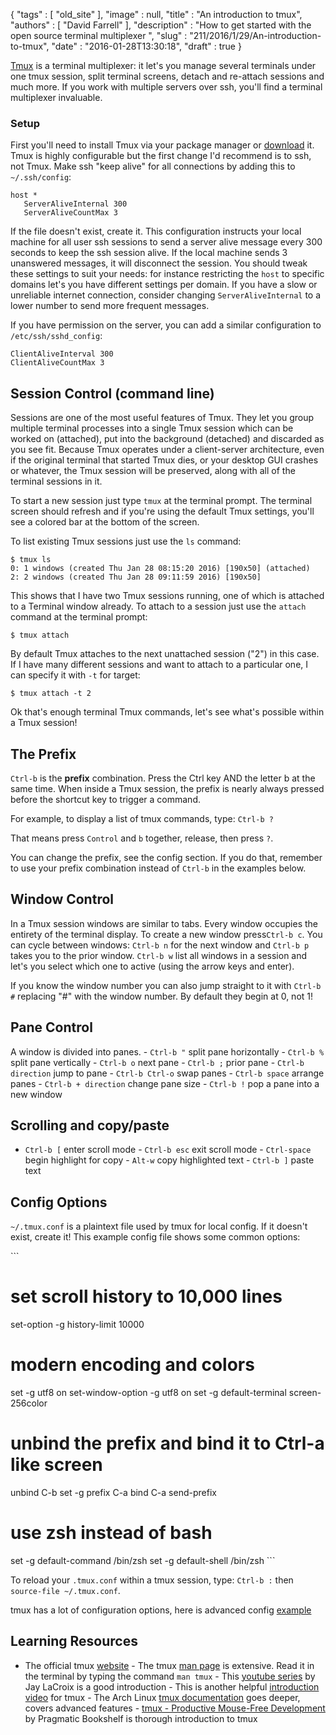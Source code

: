 {
   "tags" : [
      "old_site"
   ],
   "image" : null,
   "title" : "An introduction to tmux",
   "authors" : [
      "David Farrell"
   ],
   "description" : "How to get started with the open source terminal multiplexer ",
   "slug" : "211/2016/1/29/An-introduction-to-tmux",
   "date" : "2016-01-28T13:30:18",
   "draft" : true
}

[Tmux](https://tmux.github.io/) is a terminal multiplexer: it let's you manage several terminals under one tmux session, split terminal screens, detach and re-attach sessions and much more. If you work with multiple servers over ssh, you'll find a terminal multiplexer invaluable.

### Setup

First you'll need to install Tmux via your package manager or [download](https://tmux.github.io/) it. Tmux is highly configurable but the first change I'd recommend is to ssh, not Tmux. Make ssh "keep alive" for all connections by adding this to `~/.ssh/config`:

    host *
       ServerAliveInternal 300
       ServerAliveCountMax 3

If the file doesn't exist, create it. This configuration instructs your local machine for all user ssh sessions to send a server alive message every 300 seconds to keep the ssh session alive. If the local machine sends 3 unanswered messages, it will disconnect the session. You should tweak these settings to suit your needs: for instance restricting the `host` to specific domains let's you have different settings per domain. If you have a slow or unreliable internet connection, consider changing `ServerAliveInternal` to a lower number to send more frequent messages.

If you have permission on the server, you can add a similar configuration to `/etc/ssh/sshd_config`:

    ClientAliveInterval 300
    ClientAliveCountMax 3

Session Control (command line)
------------------------------

Sessions are one of the most useful features of Tmux. They let you group multiple terminal processes into a single Tmux session which can be worked on (attached), put into the background (detached) and discarded as you see fit. Because Tmux operates under a client-server architecture, even if the original terminal that started Tmux dies, or your desktop GUI crashes or whatever, the Tmux session will be preserved, along with all of the terminal sessions in it.

To start a new session just type `tmux` at the terminal prompt. The terminal screen should refresh and if you're using the default Tmux settings, you'll see a colored bar at the bottom of the screen.

To list existing Tmux sessions just use the `ls` command:

``` prettyprint
$ tmux ls
0: 1 windows (created Thu Jan 28 08:15:20 2016) [190x50] (attached)
2: 2 windows (created Thu Jan 28 09:11:59 2016) [190x50]
```

This shows that I have two Tmux sessions running, one of which is attached to a Terminal window already. To attach to a session just use the `attach` command at the terminal prompt:

``` prettyprint
$ tmux attach
```

By default Tmux attaches to the next unattached session ("2") in this case. If I have many different sessions and want to attach to a particular one, I can specify it with `-t` for target:

``` prettyprint
$ tmux attach -t 2
```

Ok that's enough terminal Tmux commands, let's see what's possible within a Tmux session!

The Prefix
----------

`Ctrl-b` is the **prefix** combination. Press the Ctrl key AND the letter b at the same time. When inside a Tmux session, the prefix is nearly always pressed before the shortcut key to trigger a command.

For example, to display a list of tmux commands, type: `Ctrl-b ?`

That means press `Control` and `b` together, release, then press `?`.

You can change the prefix, see the config section. If you do that, remember to use your prefix combination instead of `Ctrl-b` in the examples below.

Window Control
--------------

In a Tmux session windows are similar to tabs. Every window occupies the entirety of the terminal display. To create a new window press`Ctrl-b c`. You can cycle between windows: `Ctrl-b n` for the next window and `Ctrl-b p` takes you to the prior window. `Ctrl-b w` list all windows in a session and let's you select which one to active (using the arrow keys and enter).

If you know the window number you can also jump straight to it with `Ctrl-b #` replacing "\#" with the window number. By default they begin at 0, not 1!

Pane Control
------------

A window is divided into panes. - `Ctrl-b "` split pane horizontally - `Ctrl-b %` split pane vertically - `Ctrl-b o` next pane - `Ctrl-b ;` prior pane - `Ctrl-b direction` jump to pane - `Ctrl-b Ctrl-o` swap panes - `Ctrl-b space` arrange panes - `Ctrl-b + direction` change pane size - `Ctrl-b !` pop a pane into a new window

Scrolling and copy/paste
------------------------

- `Ctrl-b [` enter scroll mode - `Ctrl-b esc` exit scroll mode - `Ctrl-space` begin highlight for copy - `Alt-w` copy highlighted text - `Ctrl-b ]` paste text

Config Options
--------------

`~/.tmux.conf` is a plaintext file used by tmux for local config. If it doesn't exist, create it! This example config file shows some common options:

\`\`\`

set scroll history to 10,000 lines
==================================

set-option -g history-limit 10000

modern encoding and colors
==========================

set -g utf8 on set-window-option -g utf8 on set -g default-terminal screen-256color

unbind the prefix and bind it to Ctrl-a like screen
===================================================

unbind C-b set -g prefix C-a bind C-a send-prefix

use zsh instead of bash
=======================

set -g default-command /bin/zsh set -g default-shell /bin/zsh \`\`\`

To reload your `.tmux.conf` within a tmux session, type: `Ctrl-b :` then `source-file ~/.tmux.conf`.

tmux has a lot of configuration options, here is advanced config [example](https://github.com/zanshin/dotfiles/blob/master/tmux/tmux.conf)

Learning Resources
------------------

- The official tmux [website](https://tmux.github.io/) - The tmux [man page](http://manpages.ubuntu.com/manpages/precise/en/man1/tmux.1.html) is extensive. Read it in the terminal by typing the command `man tmux` - This [youtube series](https://www.youtube.com/watch?v=nD6g-rM5Bh0) by Jay LaCroix is a good introduction - This is another helpful [introduction video](https://www.youtube.com/watch?v=BHhA_ZKjyxo) for tmux - The Arch Linux [tmux documentation](https://wiki.archlinux.org/index.php/Tmux) goes deeper, covers advanced features - [tmux - Productive Mouse-Free Development](https://pragprog.com/book/bhtmux/tmux) by Pragmatic Bookshelf is thorough introduction to tmux

